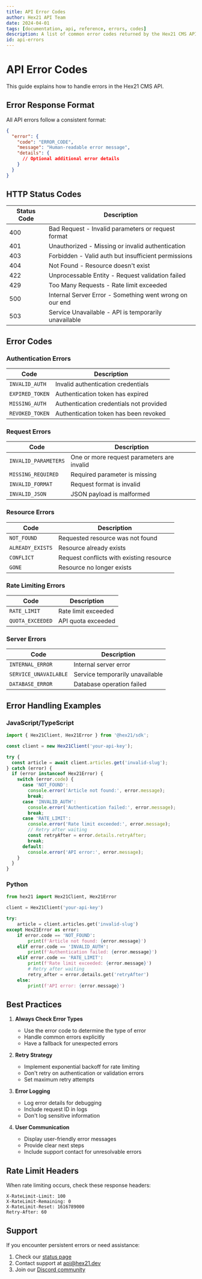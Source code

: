 ```yaml
---
title: API Error Codes
author: Hex21 API Team
date: 2024-04-01
tags: [documentation, api, reference, errors, codes]
description: A list of common error codes returned by the Hex21 CMS API.
id: api-errors
---
```


# API Error Codes

This guide explains how to handle errors in the Hex21 CMS API.

## Error Response Format

All API errors follow a consistent format:

```json
{
  "error": {
    "code": "ERROR_CODE",
    "message": "Human-readable error message",
    "details": {
      // Optional additional error details
    }
  }
}
```

## HTTP Status Codes

| Status Code | Description                                                  |
|------------|--------------------------------------------------------------|
| 400        | Bad Request - Invalid parameters or request format            |
| 401        | Unauthorized - Missing or invalid authentication              |
| 403        | Forbidden - Valid auth but insufficient permissions           |
| 404        | Not Found - Resource doesn't exist                           |
| 422        | Unprocessable Entity - Request validation failed             |
| 429        | Too Many Requests - Rate limit exceeded                      |
| 500        | Internal Server Error - Something went wrong on our end      |
| 503        | Service Unavailable - API is temporarily unavailable         |

## Error Codes

### Authentication Errors

| Code                  | Description                                        |
|----------------------|----------------------------------------------------|
| `INVALID_AUTH`       | Invalid authentication credentials                  |
| `EXPIRED_TOKEN`      | Authentication token has expired                   |
| `MISSING_AUTH`       | Authentication credentials not provided             |
| `REVOKED_TOKEN`      | Authentication token has been revoked              |

### Request Errors

| Code                  | Description                                        |
|----------------------|----------------------------------------------------|
| `INVALID_PARAMETERS` | One or more request parameters are invalid         |
| `MISSING_REQUIRED`   | Required parameter is missing                      |
| `INVALID_FORMAT`     | Request format is invalid                          |
| `INVALID_JSON`       | JSON payload is malformed                          |

### Resource Errors

| Code                  | Description                                        |
|----------------------|----------------------------------------------------|
| `NOT_FOUND`          | Requested resource was not found                   |
| `ALREADY_EXISTS`     | Resource already exists                            |
| `CONFLICT`           | Request conflicts with existing resource           |
| `GONE`               | Resource no longer exists                          |

### Rate Limiting Errors

| Code                  | Description                                        |
|----------------------|----------------------------------------------------|
| `RATE_LIMIT`         | Rate limit exceeded                                |
| `QUOTA_EXCEEDED`     | API quota exceeded                                 |

### Server Errors

| Code                  | Description                                        |
|----------------------|----------------------------------------------------|
| `INTERNAL_ERROR`     | Internal server error                              |
| `SERVICE_UNAVAILABLE`| Service temporarily unavailable                    |
| `DATABASE_ERROR`     | Database operation failed                          |

## Error Handling Examples

### JavaScript/TypeScript

```typescript
import { Hex21Client, Hex21Error } from '@hex21/sdk';

const client = new Hex21Client('your-api-key');

try {
  const article = await client.articles.get('invalid-slug');
} catch (error) {
  if (error instanceof Hex21Error) {
    switch (error.code) {
      case 'NOT_FOUND':
        console.error('Article not found:', error.message);
        break;
      case 'INVALID_AUTH':
        console.error('Authentication failed:', error.message);
        break;
      case 'RATE_LIMIT':
        console.error('Rate limit exceeded:', error.message);
        // Retry after waiting
        const retryAfter = error.details.retryAfter;
        break;
      default:
        console.error('API error:', error.message);
    }
  }
}
```

### Python

```python
from hex21 import Hex21Client, Hex21Error

client = Hex21Client('your-api-key')

try:
    article = client.articles.get('invalid-slug')
except Hex21Error as error:
    if error.code == 'NOT_FOUND':
        print(f'Article not found: {error.message}')
    elif error.code == 'INVALID_AUTH':
        print(f'Authentication failed: {error.message}')
    elif error.code == 'RATE_LIMIT':
        print(f'Rate limit exceeded: {error.message}')
        # Retry after waiting
        retry_after = error.details.get('retryAfter')
    else:
        print(f'API error: {error.message}')
```

## Best Practices

1. **Always Check Error Types**
   - Use the error code to determine the type of error
   - Handle common errors explicitly
   - Have a fallback for unexpected errors

2. **Retry Strategy**
   - Implement exponential backoff for rate limiting
   - Don't retry on authentication or validation errors
   - Set maximum retry attempts

3. **Error Logging**
   - Log error details for debugging
   - Include request ID in logs
   - Don't log sensitive information

4. **User Communication**
   - Display user-friendly error messages
   - Provide clear next steps
   - Include support contact for unresolvable errors

## Rate Limit Headers

When rate limiting occurs, check these response headers:

```http
X-RateLimit-Limit: 100
X-RateLimit-Remaining: 0
X-RateLimit-Reset: 1616789000
Retry-After: 60
```

## Support

If you encounter persistent errors or need assistance:

1. Check our [status page](https://status.hex21.dev)
2. Contact support at api@hex21.dev
3. Join our [Discord community](https://discord.gg/hex21) 